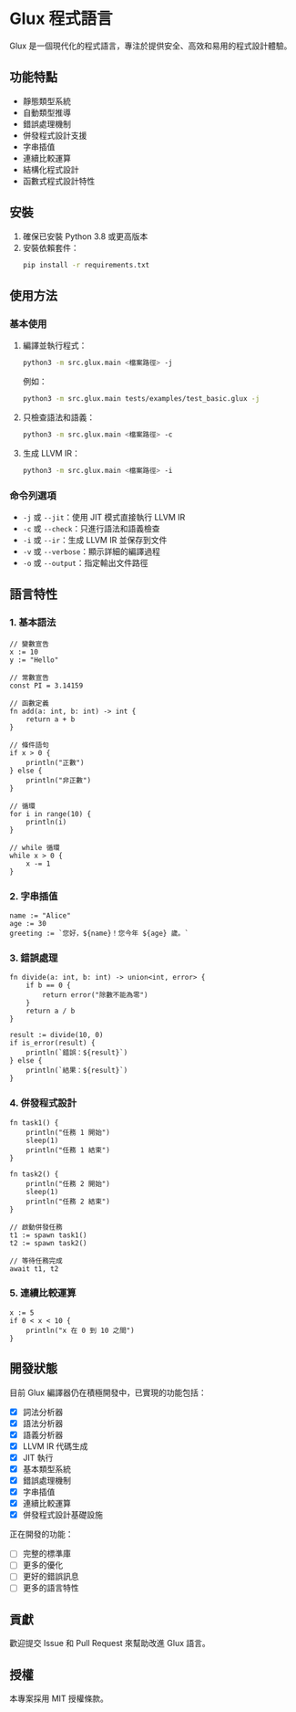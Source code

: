 # Glux 程式語言

Glux 是一個現代化的程式語言，專注於提供安全、高效和易用的程式設計體驗。

## 功能特點

- 靜態類型系統
- 自動類型推導
- 錯誤處理機制
- 併發程式設計支援
- 字串插值
- 連續比較運算
- 結構化程式設計
- 函數式程式設計特性

## 安裝

1. 確保已安裝 Python 3.8 或更高版本
2. 安裝依賴套件：
   ```bash
   pip install -r requirements.txt
   ```

## 使用方法

### 基本使用

1. 編譯並執行程式：
   ```bash
   python3 -m src.glux.main <檔案路徑> -j
   ```
   例如：
   ```bash
   python3 -m src.glux.main tests/examples/test_basic.glux -j
   ```

2. 只檢查語法和語義：
   ```bash
   python3 -m src.glux.main <檔案路徑> -c
   ```

3. 生成 LLVM IR：
   ```bash
   python3 -m src.glux.main <檔案路徑> -i
   ```

### 命令列選項

- `-j` 或 `--jit`：使用 JIT 模式直接執行 LLVM IR
- `-c` 或 `--check`：只進行語法和語義檢查
- `-i` 或 `--ir`：生成 LLVM IR 並保存到文件
- `-v` 或 `--verbose`：顯示詳細的編譯過程
- `-o` 或 `--output`：指定輸出文件路徑

## 語言特性

### 1. 基本語法

```glux
// 變數宣告
x := 10
y := "Hello"

// 常數宣告
const PI = 3.14159

// 函數定義
fn add(a: int, b: int) -> int {
    return a + b
}

// 條件語句
if x > 0 {
    println("正數")
} else {
    println("非正數")
}

// 循環
for i in range(10) {
    println(i)
}

// while 循環
while x > 0 {
    x -= 1
}
```

### 2. 字串插值

```glux
name := "Alice"
age := 30
greeting := `您好，${name}！您今年 ${age} 歲。`
```

### 3. 錯誤處理

```glux
fn divide(a: int, b: int) -> union<int, error> {
    if b == 0 {
        return error("除數不能為零")
    }
    return a / b
}

result := divide(10, 0)
if is_error(result) {
    println(`錯誤：${result}`)
} else {
    println(`結果：${result}`)
}
```

### 4. 併發程式設計

```glux
fn task1() {
    println("任務 1 開始")
    sleep(1)
    println("任務 1 結束")
}

fn task2() {
    println("任務 2 開始")
    sleep(1)
    println("任務 2 結束")
}

// 啟動併發任務
t1 := spawn task1()
t2 := spawn task2()

// 等待任務完成
await t1, t2
```

### 5. 連續比較運算

```glux
x := 5
if 0 < x < 10 {
    println("x 在 0 到 10 之間")
}
```

## 開發狀態

目前 Glux 編譯器仍在積極開發中，已實現的功能包括：

- [x] 詞法分析器
- [x] 語法分析器
- [x] 語義分析器
- [x] LLVM IR 代碼生成
- [x] JIT 執行
- [x] 基本類型系統
- [x] 錯誤處理機制
- [x] 字串插值
- [x] 連續比較運算
- [x] 併發程式設計基礎設施

正在開發的功能：

- [ ] 完整的標準庫
- [ ] 更多的優化
- [ ] 更好的錯誤訊息
- [ ] 更多的語言特性

## 貢獻

歡迎提交 Issue 和 Pull Request 來幫助改進 Glux 語言。

## 授權

本專案採用 MIT 授權條款。